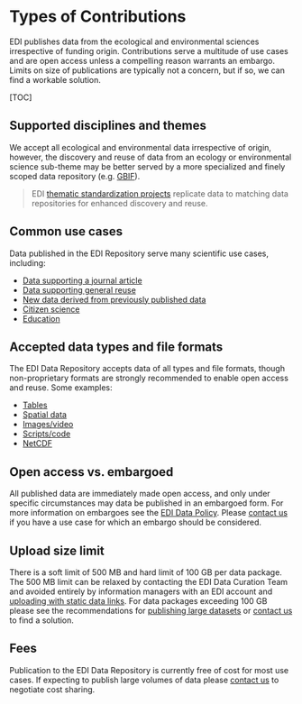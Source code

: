 # Types of Contributions

EDI publishes data from the ecological and environmental sciences irrespective of funding origin. Contributions serve a multitude of use cases and are open access unless a compelling reason warrants an embargo. Limits on size of publications are typically not a concern, but if so, we can find a workable solution.

[TOC]

## Supported disciplines and themes

We accept all ecological and environmental data irrespective of origin, however, the discovery and reuse of data from an ecology or environmental science sub-theme may be better served by a more specialized and finely scoped data repository (e.g. [GBIF](https://www.gbif.org/)).

>EDI [thematic standardization projects](/templates/resources/thematic-standardization.md) replicate data to matching data repositories for enhanced discovery and reuse.


## Common use cases

Data published in the EDI Repository serve many scientific use cases, including:

* [Data supporting a journal article](https://portal.edirepository.org/nis/mapbrowse?scope=edi&identifier=1077)
* [Data supporting general reuse](https://portal.edirepository.org/nis/mapbrowse?packageid=knb-lter-jrn.210365001.62)
* [New data derived from previously published data](https://portal.edirepository.org/nis/mapbrowse?packageid=edi.303.2)
* [Citizen science](https://portal.edirepository.org/nis/mapbrowse?scope=edi&identifier=949)
* [Education](https://portal.edirepository.org/nis/mapbrowse?scope=edi&identifier=270)

## Accepted data types and file formats

The EDI Data Repository accepts data of all types and file formats, though non-proprietary formats are strongly recommended to enable open access and reuse. Some examples:

* [Tables](https://portal.edirepository.org/nis/mapbrowse?scope=edi&identifier=1078)
* [Spatial data](https://portal.edirepository.org/nis/mapbrowse?scope=edi&identifier=98)
* [Images/video](https://portal.edirepository.org/nis/mapbrowse?packageid=knb-lter-vcr.239.3)
* [Scripts/code](https://portal.edirepository.org/nis/mapbrowse?scope=edi&identifier=1064)
* [NetCDF](https://portal.edirepository.org/nis/mapbrowse?packageid=knb-lter-nwt.171.1)

## Open access vs. embargoed

All published data are immediately made open access, and only under specific circumstances may data be published in an embargoed form. For more information on embargoes see the [EDI Data Policy](/templates/about/edi-policy.md#data-package-accessibility). Please [contact us](/templates/support/contact-us.md) if you have a use case for which an embargo should be considered.


## Upload size limit

There is a soft limit of 500 MB and hard limit of 100 GB per data package. The 500 MB limit can be relaxed by contacting the EDI Data Curation Team and avoided entirely by information managers with an EDI account and [uploading with static data links](https://docs.google.com/document/d/1DC403Wd6PfssjPXl-ToRNlC97xcr6kVoTWoFE4R2_bk/edit#heading=h.3yagd380wsrl). For data packages exceeding 100 GB please see the recommendations for [publishing large datasets](https://ediorg.github.io/data-package-best-practices/guide-special-cases/large-offline.html) or [contact us](/templates/support/contact-us.md) to find a solution.


## Fees

Publication to the EDI Data Repository is currently free of cost for most use cases. If expecting to publish large volumes of data please [contact us](/templates/support/contact-us.md) to negotiate cost sharing.
